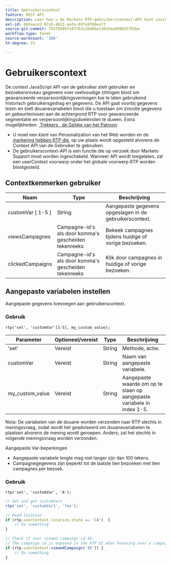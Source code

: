 ```yaml
---
title: Gebruikerscontext
feature: REST API
description: Leer hoe u de Marketo RTP-gebruikerscontext-API kunt inschakelen en gebruiken om aangepaste variabelen in te stellen, gebruikersgegevens te lezen tijdens bezoeken en bekeken en geklikte campagnes te volgen.
exl-id: b8daace2-07a5-4621-aa3a-03fa9f66ea73
source-git-commit: 7557b9957c87f63c2646be13842ea450035792be
workflow-type: tm+mt
source-wordcount: '286'
ht-degree: 1%

---
```


# Gebruikerscontext

De context JavaScript API van de gebruiker stelt gebruiker en bezoekersniveau gegevens over veelvoudige zittingen bloot om geavanceerde verpersoonlijkingsvermogen toe te laten gebruikend historisch gebruikersgedrag en gegevens. De API gaat voorbij gegevens lezen en stelt douanevariabelen bloot die u toestaan om zinvolle gegevens en gebeurtenissen aan de achtergrond RTP voor geavanceerde segmentatie en verpersoonlijkingsdoeleinden te duwen. Extra mogelijkheden: [&#x200B; Trekkers &#x200B;](../javascript-api/triggers.md), [&#x200B; de Gelijke van het Patroon &#x200B;](../javascript-api/pattern-match.md).

- U moet een klant van Personalization van het Web worden en de [&#x200B; markering hebben RTP die &#x200B;](https://experienceleague.adobe.com/nl/docs/marketo/using/product-docs/web-personalization/rtp-tag-implementation/deploy-the-rtp-javascript) op uw plaats wordt opgesteld alvorens de Context API van de Gebruiker te gebruiken.
- De gebruikerscontext-API is een functie die op verzoek door Marketo Support moet worden ingeschakeld. Wanneer API wordt toegelaten, zal een userContext voorwerp onder het globale voorwerp RTP worden blootgesteld.

## Contextkenmerken gebruiker

| Naam | Type | Beschrijving |
|------------------|-------------|------|
| customVar [ 1-5 ] | String | Aangepaste gegevens opgeslagen in de gebruikerscontext. |
| viewsCampagnes | Campagne-id&#39;s als door komma&#39;s gescheiden tekenreeks | Bekeek campagnes tijdens huidige of vorige bezoeken. |
| clickedCampaigns | Campagne-id&#39;s als door komma&#39;s gescheiden tekenreeks | Klik door campagnes in huidige of vorige bezoeken. |

## Aangepaste variabelen instellen

Aangepaste gegevens toevoegen aan gebruikerscontext.

### Gebruik

`rtp('set', 'customVar'[1-5], my_custom_value);`

| Parameter | Optioneel/vereist | Type | Beschrijving |
|-----------------|-------------------|--------|-----------------|
| &#39;set&#39; | Vereist | String | Methode, actie. |
| customVar | Vereist | String | Naam van aangepaste variabele. |
| my_custom_value | Vereist | String | Aangepaste waarde om op te slaan op aangepaste variabele in index 1-5. |

Nota: De variabelen van de douane worden verzonden naar RTP slechts in meningsvraag, zodat wordt het geadviseerd om douanevariabelen te plaatsen alvorens de mening wordt geroepen. Anders, zal het slechts in volgende meningsvraag worden verzonden.

Aangepaste Var-beperkingen

- Aangepaste variabele lengte mag niet langer zijn dan 100 tekens.
- Campagnegegevens zijn beperkt tot de laatste tien bezoeken met tien campagnes per bezoek.

### Gebruik

`rtp('set', 'customVar', 'A');`

```javascript
// Set and get customVars
rtp('set', 'customVar1', 'foo');

// Read location
if (rtp.userContext.location.state == 'CA')  {
    // Do something
}

// Check if user viewed campaign id 45:
// The campaign id is exposed in the RTP UI when hovering over a campaign name.
if (rtp.userContext.viewedCampaign('45')) {
    // Do something
}
```
